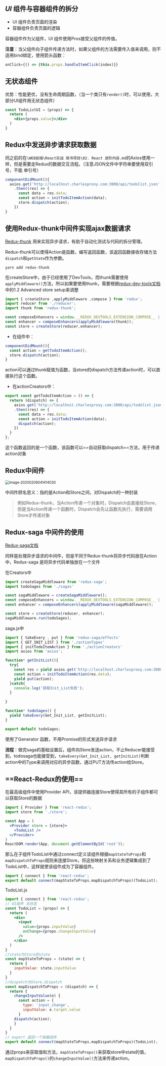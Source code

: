 ## *UI* 组件与容器组件的拆分

- UI 组件负责页面的渲染
- 容器组件负责页面的逻辑

容器组件作为父组件，UI 组件使用Pros接受父组件的传值。

**注意**：当父组件向子组件传递方法时，如果父组件的方法需要传入值来调用，则不适用bind绑定，使用箭头函数：

```jsx
onClick={() => {this.props.handleItemClick(index)}}
```

## 无状态组件

优势：性能更优，没有生命周期函数，（当一个类只有`render()`时，可以使用，大部分UI组件用无状态组件）

```jsx
const TodoListUI = (props) => {
  return (
    <div>{props.value}</div>
  )
}
```

## Redux中发送异步请求获取数据

同之前的在`\WEB前端\React实战 简书项目\02. React 进阶内容.md`的Axios使用一样，但是需要走Redux的数据交互流程。（注意JSON文件中字符串要使用双引号，不能 单引号）

```jsx
componentDidMount(){
  axios.get('http://localhost.charlesproxy.com:3000/api/todolist.json')
    .then((res) => {
      const data = res.data;
      const action = initTodoItemAction(data);
      store.dispatch(action);
    })
}
```

## 使用Redux-thunk中间件实现ajax数据请求

[Redux-thunk](https://github.com/reduxjs/redux-thunk) 用来实现异步请求，有助于自动化测试与代码的拆分管理。

Redux-thunk可以使得Action是函数，编写返回函数，该返回函数接收存储方法 `dispatch`和`getState`作为参数。

```shell
yarn add redux-thunk
```

在createStore中，由于已经使用了DevTools，而thunk需要使用`applyMiddleware()`方法，所以如果要使用thunk，需要根据[redux-dev-tools文档](https://github.com/zalmoxisus/redux-devtools-extension)中的1.2 Advanced store setup来调整

```jsx
import { createStore ,applyMiddleware ,compose } from 'redux';
import reducer from './reducer';
import thunk from 'redux-thunk';

const composeEnhancers = window.__REDUX_DEVTOOLS_EXTENSION_COMPOSE__ || compose;
const enhancer = composeEnhancers(applyMiddleware(thunk));
const store = createStore(reducer,enhancer);
```

- 在组件中：

```jsx
componentDidMount(){
  const action = getTodoItemAction();
  store.dispatch(action);
}
```

  action可以通过thunk赋值为函数，当store的dispatch方法传递action时，可以直接执行这个函数。

- 在actionCreators中：

```jsx
export const getTodoItemAction = () => {
  return (dispatch) => {
    axios.get('http://localhost.charlesproxy.com:3000/api/todolist.json')
    .then((res) => {
      const data = res.data;
      const action = initTodoItemAction(data);
      dispatch(action);
    })
  }
};
```

这个函数返回的是一个函数，该函数可以==自动获取dispatch==方法，用于传递action对象

## Redux中间件

<img src="res/image-20200209041414030.png" alt="image-20200209041414030" style="zoom:80%;" />

中间件顾名思义：指的是Action和Store之间，对Dispatch的一种封装

> 例如Redux-thunk，当Action传递一个对象时，Dispatch会直接给Store，但是当Action传递一个函数时，Dispatch会先让函数先执行，需要调用Store才传递对象

## Redux-saga 中间件的使用

[Redux-saga文档](https://github.com/redux-saga/redux-saga)

同样是处理异步请求的中间件，但是不同于Redux-thunk将异步代码放在Action中，Redux-saga 是将异步代码单独放在一个文件

在Creators中

```jsx
import createSagaMiddleware from 'redux-saga';
import todoSages from './sagas'

const sagaMiddleware = createSagaMiddleware();
const composeEnhancers = window.__REDUX_DEVTOOLS_EXTENSION_COMPOSE__ || compose;
const enhancer = composeEnhancers(applyMiddleware(sagaMiddleware));

const store = createStore(reducer, enhancer);
sagaMiddleware.run(todoSages);
```

saga.js中

```jsx
import { takeEvery , put } from 'redux-saga/effects'
import { GET_INIT_LIST } from './actionTypes'
import { initTodoItemAction } from './actionCreators'
import axios from 'axios';

function* getInitList(){
  try{
    const res = yield axios.get('http://localhost.charlesproxy.com:3000/api/todolist.json')
    const action = initTodoItemAction(res.data);
    yield put(action);
  }catch{
    console.log('获取Init_List失败');
  }
  
}

function* todoSages() {
  yield takeEvery(Get_Init_List, getInitList);
}

export default todoSages;
```

使用了Generator 函数，不用Promise的形式发送异步请求

**流程**：做完saga的基础设置后，组件向Store发送action，不止Reducer能接受到，todosaga也能接受到，`takeEvery(Get_Init_List, getInitList)`判断action中的Type来调用对应的异步函数，通过PUT方法传action给Store。

## ==React-Redux的使用==

在最高级组件中使用Provider API，该提供器连接Store使得其所有的子组件都可以获取Store的数据

```jsx
import { Provider } from 'react-redux';
import store from './store';

const App = (
  <Provider store = {store}>
    <TodoList />
  </Provider>
)
ReactDOM.render(App, document.getElementById('root'));
```

那么在子组件TodoList中通过connect定义该组件根据`mapStateToProps`和`mapDispatchToProps`规则来连接Store，将这些映射关系和业务逻辑集成到了TodoList中，这样就使该组件成为了容器组件。

```jsx
import { connect } from 'react-redux';
export default connect(mapStateToProps,mapDispatchToProps)(TodoList);
```

TodoList.js

```jsx
import { connect } from 'react-redux';
// UI组件 无状态
const TodoList = (props) => {
  return (
    <div>
      <input
        value={props.inputValue}
        onChange={props.changeInputValue}
      />
    </div>
  )
}
//state为Store的state
const mapStateToProps = (state) => {
  return {
    inputValue: state.inputValue
  }
}
//dispatch为Store.dispatch
const mapDispatchToProps = (dispatch) => {
  return {
    changeInputValue(e) {
      const action = {
        type: 'input_change',
        inputValue: e.target.value
      }
    dispatch(action);
    }
  }
}
// export 返回一个容器组件
export default connect(mapStateToProps,mapDispatchToProps)(TodoList);
```

通过props来获取值和方法，`mapStateToProps()`来获取store中state的值，`mapDispatchToProps()`的`changeInputValue()`方法来传递action。